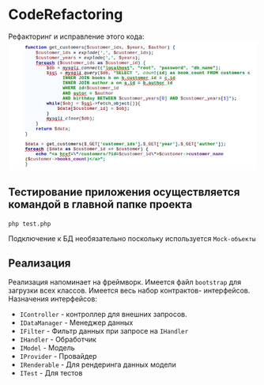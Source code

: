 # CodeRefactoring

Рефакторинг и исправление этого кода:
![Картинка][image1]

[image1]: task.png

## Тестирование приложения осуществляется командой в главной папке проекта
```shell
php test.php
```
Подключение к БД необязательно поскольку используется `Mock-объекты`

## Реализация
Реализация напоминает на фреймворк. Имеется файл `bootstrap` для загрузки всех классов. Имеется весь набор контрактов-
интерфейсов.
Назначения интерфейсов:
- `IController` - контроллер для внешних запросов. 
- `IDataManager` - Менеджер данных
- `IFilter` - Фильтр данных при запросе на `IHandler`
- `IHandler` - Обработчик
- `IModel` - Модель
- `IProvider` - Провайдер
- `IRenderable` - Для рендеринга данных модели
- `ITest` - Для тестов
